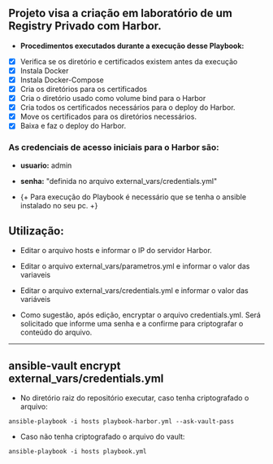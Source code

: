 ## Projeto visa a criação em laboratório de um Registry Privado com Harbor.  

- **Procedimentos executados durante a execução desse Playbook:**  
- [X] Verifica se os diretório e certificados existem antes da execução  
- [X] Instala Docker  
- [X] Instala Docker-Compose  
- [X] Cria os diretórios para os certificados  
- [X] Cria o diretório usado como volume bind para o Harbor  
- [X] Cria todos os certificados necessários para o deploy do Harbor.  
- [X] Move os certificados para os diretórios necessários.  
- [X] Baixa e faz o deploy do Harbor.  

### As credenciais de acesso iniciais para o Harbor são: 
- **usuario:** admin
- **senha:** "definida no arquivo external\_vars/credentials.yml"  

- {+ Para execução do Playbook é necessário que se tenha o ansible instalado no seu pc. +} 

## Utilização:  
- Editar o arquivo hosts e informar o IP do servidor Harbor.  

- Editar o arquivo external\_vars/parametros.yml e informar o valor das variaveis  

- Editar o arquivo external\_vars/credentials.yml e informar o valor das variáveis  

- Como sugestão, após edição, encryptar o arquivo credentials.yml. Será solicitado que informe uma senha e a confirme para criptografar o conteúdo do arquivo.
---
ansible-vault encrypt external\_vars/credentials.yml
---  

- No diretório raiz do repositório executar, caso tenha criptografado o arquivo:
```
ansible-playbook -i hosts playbook-harbor.yml --ask-vault-pass
``` 

- Caso não tenha criptografado o arquivo do vault:
```
ansible-playbook -i hosts playbook.yml
```
